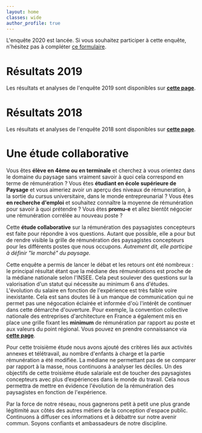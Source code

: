 ```yaml
---
layout: home
classes: wide
author_profile: true
---
```


L'enquête 2020 est lancée. Si vous souhaitez participer à cette enquête, n'hésitez pas à compléter [ce formulaire](https://framaforms.org/etude-salaire-2020-paysagiste-concepteur-1605684778).

# Résultats 2019
Les résultats et analyses de l'enquête 2019 sont disponibles sur **[cette page](https://pocman.github.io/etude-salariale-paysagiste-concepteur/etude-salariale-2019/)**.

# Résultats 2018
Les résultats et analyses de l'enquête 2018 sont disponibles sur **[cette page](https://pocman.github.io/etude-salariale-paysagiste-concepteur/etude-salariale-2018/)**.

# Une étude collaborative
Vous êtes **élève en 4ème ou en terminale** et cherchez à vous orientez dans le domaine du paysage sans vraiment savoir à quoi cela correspond en terme de rémunération ? Vous êtes **étudiant en école supérieure de Paysage** et vous aimeriez avoir un aperçu des niveaux de rémuneration, à la sortie du cursus universitaire, dans le monde entrepreunarial ? Vous êtes **en recherche d'emploi** et souhaitez connaître la moyenne de rémunération pour savoir à quoi prétendre ? Vous êtes **promu-e** et allez bientôt négocier une rémunération corrélée au nouveau poste ? 

Cette **étude collaborative** sur la rémunération des paysagistes concepteurs est faite pour répondre à vos questions. Autant que possible, elle a pour but de rendre visible la grille de rémunération des paysagistes concepteurs pour les différents postes que nous occupons. _Autrement dit, elle participe à définir "le marché" du paysage._

Cette enquête a permis de lancer le débat et les retours ont été nombreux : le principal résultat étant que la médiane des rémunérations est proche de la médiane nationale selon l'INSEE. Cela peut soulever des questions sur la valorisation d'un statut qui nécessite au minimum 6 ans d'études. L'évolution du salaire en fonction de l'expérience est très faible voire inexistante. Cela est sans doutes lié à un manque de communication qui ne permet pas une négocation éclairée et informée d'où l'intérêt de continuer dans cette démarche d'ouverture. Pour exemple, la convention collective nationale des entreprises d'architecture en France a également mis en place une grille fixant les **minimum** de rémunération par rapport au poste et aux valeurs du point régional. Vous pouvez en prendre connaissance via **[cette page](http://www.branche-architecture.fr/accords-collectifs/convention-collective-nationale)**.

Pour cette troisième étude nous avons ajouté des critères liés aux activités annexes et télétravail, au nombre d'enfants à charge et la partie rémunération a été modifiée.
La médiane ne permettant pas de se comparer par rapport à la masse, nous continuons à analyser les déciles. Un des objectifs de cette troisième étude salariale est de toucher des paysagistes concepteurs avec plus d’expériences dans le monde du travail. Cela nous permettra de mettre en évidence l'évolution de la rémunération des paysagistes en fonction de l'expérience.

Par la force de notre réseau, nous gagnerons petit à petit une plus grande légitimité aux côtés des autres métiers de la conception d'espace public. Continuons à diffuser ces informations et à débattre sur notre avenir commun. Soyons confiants et ambassadeurs de notre discipline.

